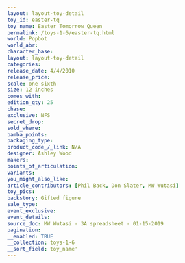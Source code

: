 ```yaml
---
layout: layout-toy-detail 
toy_id: easter-tq
toy_name: Easter Tomorrow Queen
permalink: /toys-1-6/easter-tq.html
world: Popbot
world_abr: 
character_base: 
layout: layout-toy-detail
categories: 
release_date: 4/4/2010
release_price: 
scale: one sixth
size: 12 inches
comes_with: 
edition_qty: 25
chase: 
exclusive: NFS
secret_drop: 
sold_where: 
bamba_points: 
packaging_type: 
product_code_/_link: N/A
designer: Ashley Wood
makers: 
points_of_articulation: 
variants: 
you_might_also_like: 
article_contributors: [Phil Back, Don Slater, MW Wutasi]
toy_pics: 
backstory: Gifted figure
sale_type: 
event_exclusive: 
event_details: 
source_doc: MW Wutasi - 3A spreadsheet - 01-15-2019
pagination: 
__enabled: TRUE
__collection: toys-1-6
__sort_field: toy_name'
---
```


